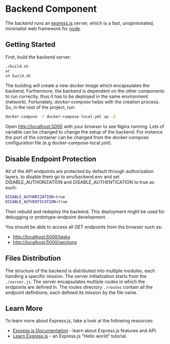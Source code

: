 # Backend Component

The backend runs an [express.js](https://expressjs.com/) server, which is a fast, unopinionated, minimalist web framework for [node](https://nodejs.org/en/).

## Getting Started

First, build the backend server:

```bash
./build.sh
or
sh build.sh
```

The building will create a new *docker* image which encapsulates the backend. Furthermore, the backend is dependent on the other components to run correctly, thus it has to be deployed in the same environment (network). Fortunately, *docker-compose* helps with the creation process. So, in the root of the project, run:

```bash
docker-compose -f docker-compose-local.yml up -d
```

Open [http://localhost:5000](http://localhost:5000) with your browser to see Nginx running. Lots of variable can be changed to change the setup of the backend. For instance the port of the container can be changed from the docker-compose configuration file (e.g docker-compose-local.yml).

## Disable Endpoint Protection

All of the API endpoints are protected by default through authorization layers, to disable them go to env/backend.env and set DISABLE_AUTHORIZATION and DISABLE_AUTHENTICATION to true as such:

```bash
DISABLE_AUTHORIZATION=true
DISABLE_AUTHENTICATION=true
```

Then rebuild and redeploy the backend. This deployment might be used for debugging or prototype-endpoint development.

You should be able to access all GET endpoints from the browser such as:

- [http://localhost:5000/tasks](http://localhost:5000/tasks)
- [http://localhost:5000/sections](http://localhost:5000/sections)

## Files Distribution

The structure of the backend is distributed into multiple modules, each handling a specific mission. The server initialization starts from the `./server.js`. The server encapsulates multiple routes in which the endpoints are defined in. The routes directory `./routes` contain all the endpoint definitions, each defined its mission by the file name.

## Learn More

To learn more about Express.js, take a look at the following resources:

- [Express.js Documentation](https://expressjs.com/en/4x/api.html) - learn about Express.js features and API.
- [Learn Express.js](https://expressjs.com/en/starter/hello-world.html) - an Express.js "Hello world" tutorial.
